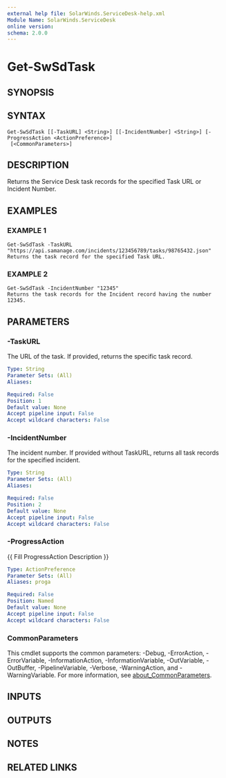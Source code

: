```yaml
---
external help file: SolarWinds.ServiceDesk-help.xml
Module Name: SolarWinds.ServiceDesk
online version:
schema: 2.0.0
---
```


# Get-SwSdTask

## SYNOPSIS

## SYNTAX

```
Get-SwSdTask [[-TaskURL] <String>] [[-IncidentNumber] <String>] [-ProgressAction <ActionPreference>]
 [<CommonParameters>]
```

## DESCRIPTION
Returns the Service Desk task records for the specified Task URL or Incident Number.

## EXAMPLES

### EXAMPLE 1
```
Get-SwSdTask -TaskURL "https://api.samanage.com/incidents/123456789/tasks/98765432.json"
Returns the task record for the specified Task URL.
```

### EXAMPLE 2
```
Get-SwSdTask -IncidentNumber "12345"
Returns the task records for the Incident record having the number 12345.
```

## PARAMETERS

### -TaskURL
The URL of the task.
If provided, returns the specific task record.

```yaml
Type: String
Parameter Sets: (All)
Aliases:

Required: False
Position: 1
Default value: None
Accept pipeline input: False
Accept wildcard characters: False
```

### -IncidentNumber
The incident number.
If provided without TaskURL, returns all task records for the specified incident.

```yaml
Type: String
Parameter Sets: (All)
Aliases:

Required: False
Position: 2
Default value: None
Accept pipeline input: False
Accept wildcard characters: False
```

### -ProgressAction
{{ Fill ProgressAction Description }}

```yaml
Type: ActionPreference
Parameter Sets: (All)
Aliases: proga

Required: False
Position: Named
Default value: None
Accept pipeline input: False
Accept wildcard characters: False
```

### CommonParameters
This cmdlet supports the common parameters: -Debug, -ErrorAction, -ErrorVariable, -InformationAction, -InformationVariable, -OutVariable, -OutBuffer, -PipelineVariable, -Verbose, -WarningAction, and -WarningVariable. For more information, see [about_CommonParameters](http://go.microsoft.com/fwlink/?LinkID=113216).

## INPUTS

## OUTPUTS

## NOTES

## RELATED LINKS
